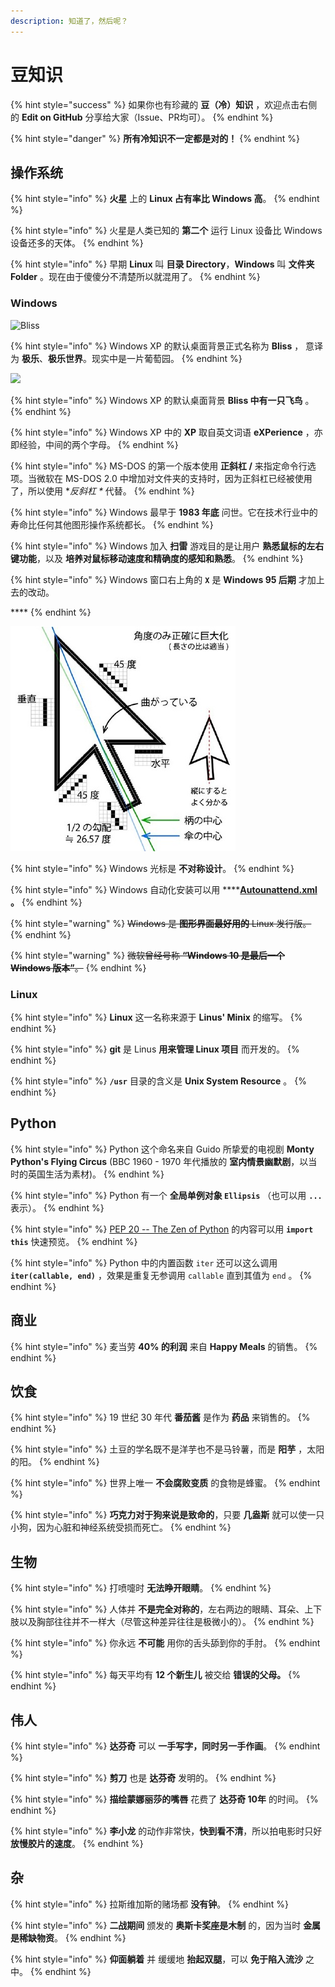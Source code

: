 ```yaml
---
description: 知道了，然后呢？
---
```


# 豆知识

{% hint style="success" %}
如果你也有珍藏的 **豆（冷）知识** ，欢迎点击右侧的 **Edit on GitHub** 分享给大家（Issue、PR均可）。
{% endhint %}

{% hint style="danger" %}
**所有冷知识不一定都是对的！**
{% endhint %}

## 操作系统

{% hint style="info" %}
**火星** 上的 **Linux 占有率比 Windows 高**。
{% endhint %}

{% hint style="info" %}
火星是人类已知的 **第二个** 运行 Linux 设备比 Windows 设备还多的天体。
{% endhint %}

{% hint style="info" %}
早期 **Linux** 叫 **目录 Directory**，**Windows** 叫 **文件夹 Folder** 。现在由于傻傻分不清楚所以就混用了。
{% endhint %}

### Windows

![Bliss](../.gitbook/assets/bliss.png)

{% hint style="info" %}
 Windows XP 的默认桌面背景正式名称为 **Bliss** ， 意译为 **极乐**、**极乐世界**。现实中是一片葡萄园。
{% endhint %}

![](../.gitbook/assets/image%20%284%29.png)

{% hint style="info" %}
Windows XP 的默认桌面背景 **Bliss 中有一只飞鸟** 。
{% endhint %}

{% hint style="info" %}
Windows XP 中的 **XP** 取自英文词语 **eXPerience** ，亦即经验，中间的两个字母。
{% endhint %}

{% hint style="info" %}
MS-DOS 的第一个版本使用 **正斜杠 /** 来指定命令行选项。当微软在 MS-DOS 2.0 中增加对文件夹的支持时，因为正斜杠已经被使用了，所以使用 **反斜杠 \** 代替。
{% endhint %}

{% hint style="info" %}
Windows 最早于 **1983 年底** 问世。它在技术行业中的寿命比任何其他图形操作系统都长。
{% endhint %}

{% hint style="info" %}
 Windows 加入 **扫雷** 游戏目的是让用户 **熟悉鼠标的左右键功能**，以及 **培养对鼠标移动速度和精确度的感知和熟悉**。
{% endhint %}

{% hint style="info" %}
Windows 窗口右上角的 **`X`** 是 **Windows 95 后期** 才加上去的改动。

\*\*\*\*
{% endhint %}

![Windows Cursor Design ](../.gitbook/assets/image%20%283%29.png)

{% hint style="info" %}
Windows 光标是 **不对称设计**。
{% endhint %}

{% hint style="info" %}
Windows 自动化安装可以用  ****[**Autounattend.xml**](https://docs.microsoft.com/zh-cn/windows-hardware/manufacture/desktop/automate-windows-setup) **。**
{% endhint %}

{% hint style="warning" %}
~~Windows 是 **图形界面最好用的** Linux 发行版。~~
{% endhint %}

{% hint style="warning" %}
~~微软曾经号称 **“Windows 10 是最后一个 Windows 版本”**。~~
{% endhint %}

### Linux

{% hint style="info" %}
**Linux** 这一名称来源于 **Linus' Minix** 的缩写。
{% endhint %}

{% hint style="info" %}
**git** 是 Linus **用来管理 Linux 项目** 而开发的。
{% endhint %}

{% hint style="info" %}
**`/usr`** 目录的含义是 **Unix System Resource** 。
{% endhint %}

## Python

{% hint style="info" %}
Python 这个命名来自 Guido 所挚爱的电视剧 **Monty Python's Flying Circus** \(BBC 1960 - 1970 年代播放的 **室内情景幽默剧**，以当时的英国生活为素材\)。
{% endhint %}

{% hint style="info" %}
Python 有一个 **全局单例对象 `Ellipsis`** （也可以用 **`...`** 表示）。
{% endhint %}

{% hint style="info" %}
[PEP 20 -- The Zen of Python](https://www.python.org/dev/peps/pep-0020/) 的内容可以用 **`import this`** 快速预览。
{% endhint %}

{% hint style="info" %}
Python 中的内置函数 `iter` 还可以这么调用 **`iter(callable, end)`** ，效果是重复无参调用 `callable` 直到其值为 `end` 。
{% endhint %}

## 商业

{% hint style="info" %}
麦当劳 **40% 的利润** 来自 **Happy Meals** 的销售。
{% endhint %}



## 饮食

{% hint style="info" %}
19 世纪 30 年代 **番茄酱** 是作为 **药品** 来销售的。
{% endhint %}

{% hint style="info" %}
土豆的学名既不是洋芋也不是马铃薯，而是 **阳芋** ，太阳的阳。
{% endhint %}

{% hint style="info" %}
世界上唯一 **不会腐败变质** 的食物是蜂蜜。
{% endhint %}

{% hint style="info" %}
**巧克力对于狗来说是致命的**，只要 **几盎斯** 就可以使一只小狗，因为心脏和神经系统受损而死亡。
{% endhint %}

## 生物

{% hint style="info" %}
打喷嚏时 **无法睁开眼睛**。
{% endhint %}

{% hint style="info" %}
人体并 **不是完全对称的**，左右两边的眼睛、耳朵、上下肢以及胸部往往并不一样大（尽管这种差异往往是极微小的）。
{% endhint %}

{% hint style="info" %}
你永远 **不可能** 用你的舌头舔到你的手肘。
{% endhint %}

{% hint style="info" %}
每天平均有 **12 个新生儿** 被交给 **错误的父母。**
{% endhint %}



## 伟人

{% hint style="info" %}
**达芬奇** 可以 **一手写字，同时另一手作画**。
{% endhint %}

{% hint style="info" %}
**剪刀** 也是 **达芬奇** 发明的。
{% endhint %}

{% hint style="info" %}
**描绘蒙娜丽莎的嘴唇** 花费了 **达芬奇 10年** 的时间。
{% endhint %}

{% hint style="info" %}
**李小龙** 的动作非常快，**快到看不清**，所以拍电影时只好 **放慢胶片的速度**。
{% endhint %}

## 杂

{% hint style="info" %}
拉斯维加斯的赌场都 **没有钟**。
{% endhint %}

{% hint style="info" %}
**二战期间** 颁发的 **奥斯卡奖座是木制** 的，因为当时 **金属是稀缺物资**。
{% endhint %}

{% hint style="info" %}
**仰面躺着** 并 缓缓地 **抬起双腿**，可以 **免于陷入流沙** 之中。
{% endhint %}


